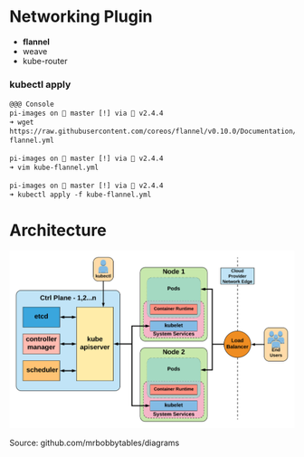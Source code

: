 <!SLIDE>

# Networking Plugin

* **flannel**
* weave
* kube-router

### kubectl apply

    @@@ Console
    pi-images on  master [!] via 💎 v2.4.4
    ➜ wget https://raw.githubusercontent.com/coreos/flannel/v0.10.0/Documentation/kube-flannel.yml

    pi-images on  master [!] via 💎 v2.4.4
    ➜ vim kube-flannel.yml

    pi-images on  master [!] via 💎 v2.4.4
    ➜ kubectl apply -f kube-flannel.yml


<!SLIDE>

# Architecture

![Kubernetes Architecture Diagram](../_images/Architecture_Simple_Large.png)

Source: github.com/mrbobbytables/diagrams
